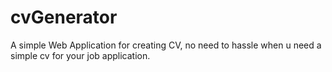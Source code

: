 # cvGenerator
A simple Web Application for creating CV, no need to hassle when u need a simple cv for your job application.
